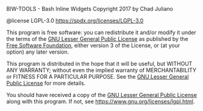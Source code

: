 BIW-TOOLS - Bash Inline Widgets
Copyright 2017 by Chad Juliano

@license LGPL-3.0 <https://spdx.org/licenses/LGPL-3.0>

This program is free software: you can redistribute it and/or modify
it under the terms of the [GNU Lesser General Public License][LGPL-3.0] as published by
the [Free Software Foundation][FSF], either version 3 of the License, or
(at your option) any later version.

This program is distributed in the hope that it will be useful,
but WITHOUT ANY WARRANTY; without even the implied warranty of
MERCHANTABILITY or FITNESS FOR A PARTICULAR PURPOSE.  See the
[GNU Lesser General Public License][LGPL-3.0] for more details.

You should have received a copy of the [GNU Lesser General Public License][LGPL-3.0]
along with this program.  If not, see <https://www.gnu.org/licenses/lgpl.html>.

[LGPL-3.0]: <https://spdx.org/licenses/LGPL-3.0>
[FSF]: <http://www.fsf.org/>
